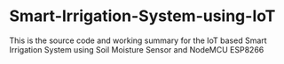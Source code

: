 # Smart-Irrigation-System-using-IoT
This is the source code and working summary for the IoT based Smart Irrigation System using Soil Moisture Sensor and NodeMCU ESP8266
